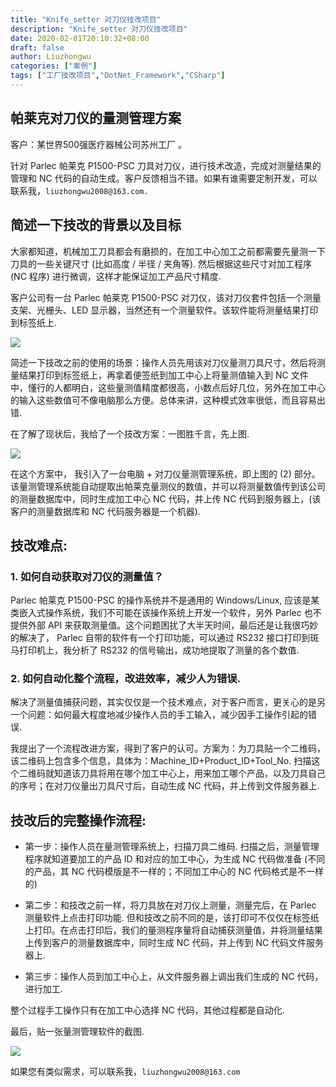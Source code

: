 ```yaml
---
title: "Knife_setter 对刀仪技改项目"
description: "Knife_setter 对刀仪技改项目"
date: 2020-02-01T20:10:32+08:00
draft: false
author: Liuzhongwu
categories: ["案例"]
tags: ["工厂技改项目","DotNet_Framework","CSharp"]
---
```


## 帕莱克对刀仪的量测管理方案
客户：某世界500强医疗器械公司苏州工厂 。 

针对 Parlec 帕莱克 P1500-PSC 刀具对刀仪，进行技术改造，完成对测量结果的管理和 NC 代码的自动生成。客户反馈相当不错。如果有谁需要定制开发，可以联系我，`liuzhongwu2008@163.com.`

## 简述一下技改的背景以及目标

大家都知道，机械加工刀具都会有磨损的，在加工中心加工之前都需要先量测一下刀具的一些关键尺寸 (比如高度 / 半径 / 夹角等). 然后根据这些尺寸对加工程序 (NC 程序) 进行微调，这样才能保证加工产品尺寸精度.

客户公司有一台 Parlec 帕莱克 P1500-PSC 对刀仪，该对刀仪套件包括一个测量支架、光栅头、LED 显示器，当然还有一个测量软件。该软件能将测量结果打印到标签纸上.

![](../knife_setter_files/1.jpg)


简述一下技改之前的使用的场景：操作人员先用该对刀仪量测刀具尺寸，然后将测量结果打印到标签纸上，再拿着便签纸到加工中心上将量测值输入到 NC 文件中，懂行的人都明白，这些量测值精度都很高，小数点后好几位，另外在加工中心的输入这些数值可不像电脑那么方便。总体来讲，这种模式效率很低，而且容易出错.

在了解了现状后，我给了一个技改方案：一图胜千言，先上图.

![](../knife_setter_files/2.jpg)


在这个方案中， 我引入了一台电脑 + 对刀仪量测管理系统，即上图的 (2) 部分。该量测管理系统能自动提取出帕莱克量测仪的数值，并可以将测量数值传到该公司的测量数据库中，同时生成加工中心 NC 代码，并上传 NC 代码到服务器上，(该客户的测量数据库和 NC 代码服务器是一个机器).

## 技改难点:

### 1. 如何自动获取对刀仪的测量值？ 

Parlec 帕莱克 P1500-PSC 的操作系统并不是通用的 Windows/Linux, 应该是某类嵌入式操作系统，我们不可能在该操作系统上开发一个软件，另外 Parlec 也不提供外部 API 来获取测量值。这个问题困扰了大半天时间，最后还是让我很巧妙的解决了，  Parlec 自带的软件有一个打印功能，可以通过 RS232 接口打印到斑马打印机上，我分析了 RS232 的信号输出，成功地提取了测量的各个数值.

### 2. 如何自动化整个流程，改进效率，减少人为错误.

解决了测量值捕获问题，其实仅仅是一个技术难点，对于客户而言，更关心的是另一个问题：如何最大程度地减少操作人员的手工输入，减少因手工操作引起的错误.

我提出了一个流程改进方案，得到了客户的认可。方案为：为刀具贴一个二维码，该二维码上包含多个信息，具体为：Machine_ID+Product_ID+Tool_No. 扫描这个二维码就知道该刀具将用在哪个加工中心上，用来加工哪个产品，以及刀具自己的序号；在对刀仪量出刀具尺寸后，自动生成 NC 代码，并上传到文件服务器上. 


## 技改后的完整操作流程: 

 - 第一步：操作人员在量测管理系统上，扫描刀具二维码.  扫描之后，测量管理程序就知道要加工的产品 ID 和对应的加工中心，为生成 NC 代码做准备 (不同的产品，其 NC 代码模版是不一样的；不同加工中心的 NC 代码格式是不一样的)

 - 第二步：和技改之前一样，将刀具放在对刀仪上测量，测量完后，在 Parlec 测量软件上点击打印功能. 但和技改之前不同的是，该打印可不仅仅在标签纸上打印。在点击打印后，我们的量测程序量将自动捕获测量值，并将测量结果上传到客户的测量数据库中，同时生成 NC 代码，并上传到 NC 代码文件服务器上.

 - 第三步：操作人员到加工中心上，从文件服务器上调出我们生成的 NC 代码，进行加工. 

整个过程手工操作只有在加工中心选择 NC 代码，其他过程都是自动化.

最后，贴一张量测管理软件的截图. 

![](../knife_setter_files/3.jpg)

如果您有类似需求，可以联系我，`liuzhongwu2008@163.com`